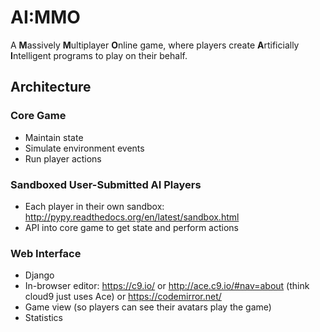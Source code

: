 # AI:MMO
A **M**assively **M**ultiplayer **O**nline game, where players create **A**rtificially **I**ntelligent programs to play on their behalf.

## Architecture
### Core Game
- Maintain state
- Simulate environment events
- Run player actions

### Sandboxed User-Submitted AI Players
- Each player in their own sandbox: http://pypy.readthedocs.org/en/latest/sandbox.html
- API into core game to get state and perform actions

### Web Interface
- Django
- In-browser editor: https://c9.io/ or http://ace.c9.io/#nav=about (think cloud9 just uses Ace) or https://codemirror.net/
- Game view (so players can see their avatars play the game)
- Statistics
